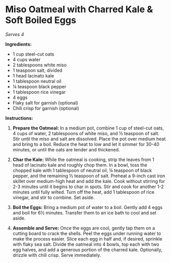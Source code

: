 # Miso Oatmeal with Charred Kale & Soft Boiled Eggs

*Serves 4*

**Ingredients:**

- 1 cup steel-cut oats
- 4 cups water
- 2 tablespoons white miso
- 1 teaspoon salt, divided
- 1 head lacinato kale
- 1 tablespoon neutral oil
- ¼ teaspoon black pepper
- 1 tablespoon rice vinegar
- 4 eggs
- Flaky salt for garnish (optional)
- Chili crisp for garnish (optional)

**Instructions:**

1. **Prepare the Oatmeal:** In a medium pot, combine 1 cup of steel-cut oats, 4 cups of water, 2 tablespoons of white miso, and ½ teaspoon of salt. Stir until the miso and salt are dissolved. Place the pot over medium heat and bring to a boil. Reduce the heat to low and let it simmer for 30-40 minutes, or until the oats are tender and thickened.

2. **Char the Kale:** While the oatmeal is cooking, strip the leaves from 1 head of lacinato kale and roughly chop them. In a bowl, toss the chopped kale with 1 tablespoon of neutral oil, ¼ teaspoon of black pepper, and the remaining ½ teaspoon of salt. Preheat a 9-inch cast iron skillet over medium-high heat and add the kale. Cook without stirring for 2-3 minutes until it begins to char in spots. Stir and cook for another 1-2 minutes until fully wilted. Turn off the heat, add 1 tablespoon of rice vinegar, and stir to combine. Set aside.

3. **Boil the Eggs:** Bring a medium pot of water to a boil. Gently add 4 eggs and boil for 6½ minutes. Transfer them to an ice bath to cool and set aside.

4. **Assemble and Serve:** Once the eggs are cool, gently tap them on a cutting board to crack the shells. Peel the eggs under running water to make the process easier. Slice each egg in half and, if desired, sprinkle with flaky sea salt. Divide the oatmeal into 4 bowls, top each with two egg halves, and add a generous portion of the charred kale. Optionally, drizzle with chili crisp. Serve immediately.